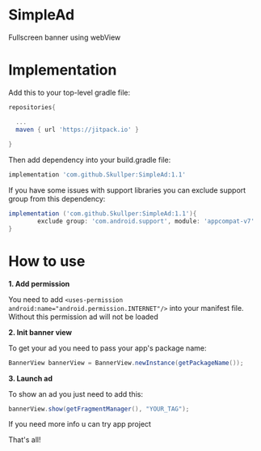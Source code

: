 # SimpleAd
Fullscreen banner using webView

# Implementation

Add this to your top-level gradle file:

```groovy
repositories{

  ...
  maven { url 'https://jitpack.io' }
  
}
```

Then add dependency into your build.gradle file:

```groovy
implementation 'com.github.Skullper:SimpleAd:1.1'
```

If you have some issues with support libraries you can exclude support group from this dependency:

```groovy
implementation ('com.github.Skullper:SimpleAd:1.1'){
        exclude group: 'com.android.support', module: 'appcompat-v7'
}
```
    
# How to use   

**1. Add permission**

You need to add ```<uses-permission android:name="android.permission.INTERNET"/>``` into your manifest file. Without this permission ad will not be loaded

**2. Init banner view**

To get your ad you need to pass your app's package name:

```java 
BannerView bannerView = BannerView.newInstance(getPackageName());
```

**3. Launch ad**

To show an ad you just need to add this:

```java
bannerView.show(getFragmentManager(), "YOUR_TAG");
```

If you need more info u can try app project

That's all!
